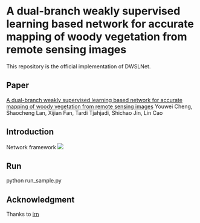 # A dual-branch weakly supervised learning based network for accurate mapping of woody vegetation from remote sensing images
This repository is the official implementation of DWSLNet.
## Paper
[A dual-branch weakly supervised learning based network for accurate mapping of woody vegetation from remote sensing images](https://www.sciencedirect.com/science/article/pii/S1569843223003230)
Youwei Cheng, Shaocheng Lan, Xijian Fan, Tardi Tjahjadi, Shichao Jin, Lin Cao
## Introduction
Network framework
![](https://github.com/Mr-catc/DWSLNet/blob/main/resources/Network.png "")
## Run
python run_sample.py 
## Acknowledgment
Thanks to [irn](https://github.com/jiwoon-ahn/irn)
